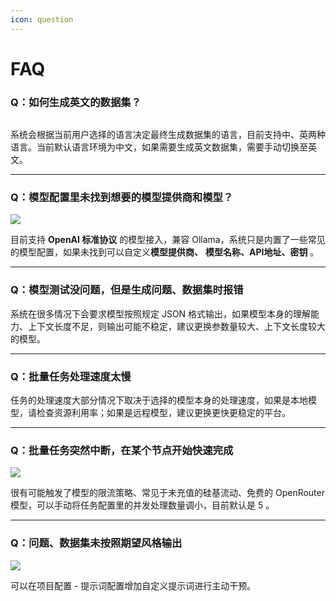 ```yaml
---
icon: question
---
```


# FAQ

### Q：如何生成英文的数据集？

<img src="https://rncg5jvpme.feishu.cn/space/api/box/stream/download/asynccode/?code=ODUzZmFmYThhODVkZjM4NjUyNWYzZWMyYzM1NzlmNDFfRkRoQmROWFA2STFIZUI5dWlJaklSbmhGOHJRNUROZXVfVG9rZW46VEJzbGJvcWEwb1lNa2h4MDQzQWMwWlcybktiXzE3NDcyMjMyMDY6MTc0NzIyNjgwNl9WNA" alt="" data-size="original">

系统会根据当前用户选择的语言决定最终生成数据集的语言，目前支持中、英两种语言。当前默认语言环境为中文，如果需要生成英文数据集，需要手动切换至英文。

***

### Q：模型配置里未找到想要的模型提供商和模型？

![](https://rncg5jvpme.feishu.cn/space/api/box/stream/download/asynccode/?code=N2U0NTNjZGZhYjY4YTBhZmM1ZjVjMzZmYzIwODc1YmZfTEl0ZXYyZk5aeUlMc1E0NjlxZjMzQjEwRTFGVThzNnZfVG9rZW46WGMwZ2J1ZHZSb0NjQlZ4TUhIcGMySFdZbndkXzE3NDcyMjMyMDY6MTc0NzIyNjgwNl9WNA)

目前支持 **OpenAI 标准协议** 的模型接入，兼容 Ollama，系统只是内置了一些常见的模型配置，如果未找到可以自定义**模型提供商、** **模型名称、API地址、密钥** 。

***

### Q：模型测试没问题，但是生成问题、数据集时报错

系统在很多情况下会要求模型按照规定 JSON 格式输出，如果模型本身的理解能力、上下文长度不足，则输出可能不稳定，建议更换参数量较大、上下文长度较大的模型。

***

### Q：批量任务处理速度太慢

任务的处理速度大部分情况下取决于选择的模型本身的处理速度，如果是本地模型，请检查资源利用率；如果是远程模型，建议更换更快更稳定的平台。

***

### Q：批量任务突然中断，在某个节点开始快速完成

![](https://rncg5jvpme.feishu.cn/space/api/box/stream/download/asynccode/?code=Nzg1NzA2YzE2NGNmYzZiZjRkNjIxZjE0Y2ZkYzhiY2Vfa3N5QzBqTnR6bXJsZ0VnSkhaTTcxakl2S1oxT1JnSm5fVG9rZW46WWpibmI4eVBhbzc3WnR4MU41T2NJSEVGbmxnXzE3NDcyMjMyMDY6MTc0NzIyNjgwNl9WNA)

很有可能触发了模型的限流策略、常见于未充值的硅基流动、免费的 OpenRouter 模型，可以手动将任务配置里的并发处理数量调小，目前默认是 5 。

***

### Q：问题、数据集未按照期望风格输出

![](https://rncg5jvpme.feishu.cn/space/api/box/stream/download/asynccode/?code=MjllODY4ZTQwNDRjN2M5NzdjODNkOTc1N2YyNDc0NmJfbTlyUDhvaHM4eEZWSTZHa0tnWHA1Zm1hbUcxRWNGZmpfVG9rZW46QlBIVmJEZ01Zb2hVNGp4YVZBRGNTUE1QbkJlXzE3NDcyMjMyMDY6MTc0NzIyNjgwNl9WNA)

可以在项目配置 - 提示词配置增加自定义提示词进行主动干预。

